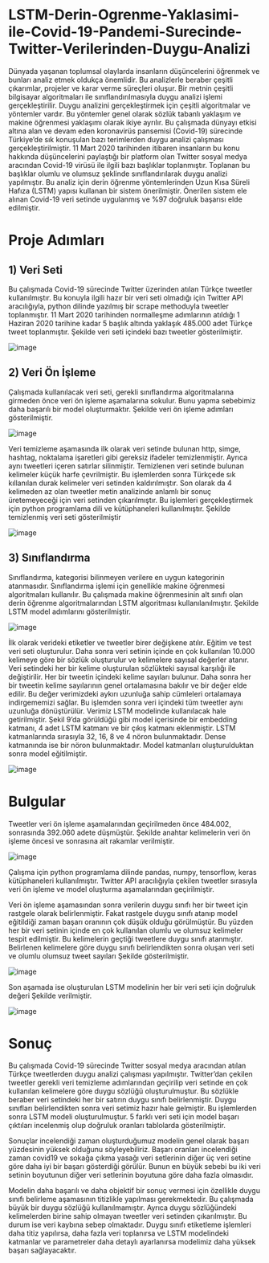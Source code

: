 # LSTM-Derin-Ogrenme-Yaklasimi-ile-Covid-19-Pandemi-Surecinde-Twitter-Verilerinden-Duygu-Analizi

Dünyada yaşanan toplumsal olaylarda insanların düşüncelerini öğrenmek ve bunları analiz etmek oldukça önemlidir. Bu analizlerle beraber çeşitli çıkarımlar, projeler ve karar verme süreçleri oluşur. Bir metnin çeşitli bilgisayar algoritmaları ile sınıflandırılmasıyla duygu analizi işlemi gerçekleştirilir. Duygu analizini gerçekleştirmek için çeşitli algoritmalar ve yöntemler vardır. Bu yöntemler genel olarak sözlük tabanlı yaklaşım ve makine öğrenmesi yaklaşımı olarak ikiye ayrılır. Bu çalışmada dünyayı etkisi altına alan ve devam eden koronavirüs pansemisi (Covid-19) sürecinde Türkiye’de sık konuşulan bazı terimlerden duygu analizi çalışması gerçekleştirilmiştir. 11 Mart 2020 tarihinden itibaren insanların bu konu hakkında düşüncelerini paylaştığı bir platform olan Twitter sosyal medya aracından Covid-19 virüsü ile ilgili bazı başlıklar toplanmıştır. Toplanan bu başlıklar olumlu ve olumsuz şeklinde sınıflandırılarak duygu analizi yapılmıştır. Bu analiz için derin öğrenme yöntemlerinden Uzun Kısa Süreli Hafıza (LSTM) yapısı kullanan bir sistem önerilmiştir. Önerilen sistem ele alınan Covid-19 veri setinde uygulanmış ve %97 doğruluk başarısı elde edilmiştir.

# Proje Adımları

## 1) Veri Seti
Bu çalışmada Covid-19 sürecinde Twitter üzerinden atılan Türkçe tweetler kullanılmıştır. Bu konuyla ilgili hazır bir veri seti olmadığı için Twitter API aracılığıyla, python dilinde yazılmış bir scrape methoduyla tweetler toplanmıştır. 11 Mart 2020 tarihinden normalleşme adımlarının atıldığı 1 Haziran 2020 tarihine kadar 5 başlık altında yaklaşık 485.000 adet Türkçe tweet toplanmıştır. Şekilde veri seti içindeki bazı tweetler gösterilmiştir.

![image](https://user-images.githubusercontent.com/71662622/127620604-cd4b0fd4-4a4c-4394-8b38-22322ed682d4.png)

## 2) Veri Ön İşleme
Çalışmada kullanılacak veri seti, gerekli sınıflandırma algoritmalarına girmeden önce veri ön işleme aşamalarına sokulur. Bunu yapma sebebimiz daha başarılı bir model oluşturmaktır. Şekilde veri ön işleme adımları gösterilmiştir.

![image](https://user-images.githubusercontent.com/71662622/127620689-d2756155-d475-424a-b361-7993bba4f4b9.png)

Veri temizleme aşamasında ilk olarak veri setinde bulunan http, simge, hashtag, noktalama işaretleri gibi gereksiz ifadeler temizlenmiştir. Ayrıca aynı tweetleri içeren satırlar silinmiştir. Temizlenen veri setinde bulunan kelimeler küçük harfe çevrilmiştir. Bu işlemlerden sonra Türkçede sık kıllanılan durak kelimeler veri setinden kaldırılmıştır. Son olarak da 4 kelimeden az olan tweetler metin analizinde anlamlı bir sonuç üretemeyeceği için veri setinden çıkarılmıştır. Bu işlemleri gerçekleştirmek için python programlama dili ve kütüphaneleri kullanılmıştır. Şekilde temizlenmiş veri seti gösterilmiştir

![image](https://user-images.githubusercontent.com/71662622/127620722-b70286ae-49d7-40d2-bc6f-6917702ed111.png)

## 3) Sınıflandırma

Sınıflandırma, kategorisi bilinmeyen verilere en uygun kategorinin atanmasıdır. Sınıflandırma işlemi için genellikle makine öğrenmesi algoritmaları kullanılır. Bu çalışmada makine öğrenmesinin alt sınıfı olan derin öğrenme algoritmalarından LSTM algoritması kullanılanılmıştır. Şekilde LSTM model adımlarını gösterilmiştir. 

![image](https://user-images.githubusercontent.com/71662622/127620779-ff12bc92-17d6-40b0-b1ef-dd617a761c60.png)


İlk olarak verideki etiketler ve tweetler birer değişkene atılır. Eğitim ve test veri seti oluşturulur. Daha sonra veri setinin içinde en çok kullanılan 10.000 kelimeye göre bir sözlük oluşturulur ve kelimelere sayısal değerler atanır. Veri setindeki her bir kelime oluşturulan sözlükteki sayısal karşılığı ile değiştirilir. Her bir tweetin içindeki kelime sayıları bulunur. Daha sonra her bir tweetin kelime sayılarının genel ortalamasına bakılır ve bir değer elde edilir. Bu değer verimizdeki aykırı uzunluğa sahip cümleleri ortalamaya indirgememizi sağlar. Bu işlemden sonra veri içindeki tüm tweetler aynı uzunluğa dönüştürülür. Verimiz LSTM modelinde kullanılacak hale getirilmiştir. Şekil 9’da görüldüğü gibi model içerisinde bir embedding katmanı, 4 adet LSTM katmanı ve bir çıkış katmanı eklenmiştir. LSTM katmanlarında sırasıyla 32, 16, 8 ve 4 nöron bulunmaktadır. Dense katmanında ise bir nöron bulunmaktadır. Model katmanları oluşturulduktan sonra model eğitilmiştir. 

![image](https://user-images.githubusercontent.com/71662622/127620812-22c6a8d2-c34b-4700-8e38-ac01c290a172.png)


# Bulgular
Tweetler veri ön işleme aşamalarından geçirilmeden önce 484.002, sonrasında 392.060 adete düşmüştür. Şekilde anahtar kelimelerin veri ön işleme öncesi ve sonrasına ait rakamlar verilmiştir. 

![image](https://user-images.githubusercontent.com/71662622/127621041-d19b2595-0f52-4ea4-814d-2c73ba319086.png)

Çalışma için python programlama dilinde pandas, numpy, tensorflow, keras kütüphaneleri kullanılmıştır. Twitter API aracılığıyla çekilen tweetler sırasıyla veri ön işleme ve model oluşturma aşamalarından geçirilmiştir. 

Veri ön işleme aşamasından sonra verilerin duygu sınıfı her bir tweet için rastgele olarak belirlenmiştir. Fakat rastgele duygu sınıfı atanıp model eğitildiği zaman başarı oranının çok düşük olduğu görülmüştür. Bu yüzden her bir veri setinin içinde en çok kullanılan olumlu ve olumsuz kelimeler tespit edilmiştir. Bu kelimelerin geçtiği tweetlere duygu sınıfı atanmıştır. Belirlenen kelimelere göre duygu sınıfı belirlendikten sonra oluşan veri seti ve olumlu olumsuz tweet sayıları Şekilde gösterilmiştir.

![image](https://user-images.githubusercontent.com/71662622/127621090-b06c7cfa-f528-49e6-8c3b-0792d40ff177.png)

Son aşamada ise oluşturulan LSTM modelinin her bir veri seti için doğruluk değeri Şekilde verilmiştir.

![image](https://user-images.githubusercontent.com/71662622/127621111-2f9f527f-49d6-4116-a508-d09c107053a8.png)

# Sonuç

Bu çalışmada Covid-19 sürecinde Twitter sosyal medya aracından atılan Türkçe tweetlerden duygu analizi çalışması yapılmıştır. Twitter’dan çekilen tweetler gerekli veri temizleme adımlarından geçirilip veri setinde en çok kullanılan kelimelere göre duygu sözlüğü oluşturulmuştur. Bu sözlükle beraber veri setindeki her bir satırın duygu sınıfı belirlenmiştir. Duygu sınıfları belirlendikten sonra veri setimiz hazır hale gelmiştir. Bu işlemlerden sonra LSTM modeli oluşturulmuştur. 5 farklı veri seti için model başarı çıktıları incelenmiş olup doğruluk oranları tablolarda gösterilmiştir.

Sonuçlar incelendiği zaman oluşturduğumuz modelin genel olarak başarı yüzdesinin yüksek olduğunu söyleyebiliriz. Başarı oranları incelendiği zaman covid19 ve sokağa çıkma yasağı veri setlerinin diğer üç veri setine göre daha iyi bir başarı gösterdiği görülür. Bunun en büyük sebebi bu iki veri setinin boyutunun diğer veri setlerinin boyutuna göre daha fazla olmasıdır. 

Modelin daha başarılı ve daha objektif bir sonuç vermesi için özellikle duygu sınıfı belirleme aşamasının titizlikle yapılması gerekmektedir. Bu çalışmada büyük bir duygu sözlüğü kullanılmamıştır. Ayrıca duygu sözlüğündeki kelimelerden birine sahip olmayan tweetler veri setinden çıkarılmıştır. Bu durum ise veri kaybına sebep olmaktadır. Duygu sınıfı etiketleme işlemleri daha titiz yapılırsa, daha fazla veri toplanırsa ve LSTM modelindeki katmanlar ve parametreler daha detaylı ayarlanırsa modelimiz daha yüksek başarı sağlayacaktır.

  



